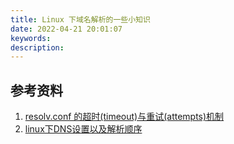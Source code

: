 ```yaml
---
title: Linux 下域名解析的一些小知识
date: 2022-04-21 20:01:07
keywords:
description:
---
```




## 参考资料

1. [resolv.conf 的超时(timeout)与重试(attempts)机制](https://www.cnblogs.com/549294286/p/9332734.html)
2. [linux下DNS设置以及解析顺序](https://www.cnblogs.com/nerrissa/p/4346355.html)
